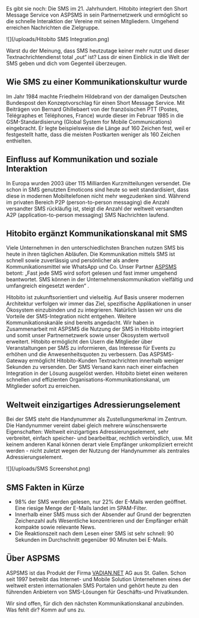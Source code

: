 Es gibt sie noch: Die SMS im 21. Jahrhundert. Hitobito integriert den Short Message Service von ASPSMS in sein Partnernetzwerk und ermöglicht so die schnelle Interaktion der Vereine mit seinen Mitgliedern. Umgehend erreichen Nachrichten die Zielgruppe. 

![](/uploads/Hitobito SMS Integration.png)

Warst du der Meinung, dass SMS heutzutage keiner mehr nutzt und dieser Textnachrichtendienst total „out“ ist? Lass dir einen Einblick in die Welt der SMS geben und dich vom Gegenteil überzeugen.

## Wie SMS zu einer Kommunikationskultur wurde
Im Jahr 1984 machte Friedhelm Hildebrand von der damaligen Deutschen Bundespost den Konzeptvorschlag für einen Short Message Service. Mit Beiträgen von Bernard Ghillebaert von der französischen PTT (Postes, Télégraphes et Téléphones, France) wurde dieser im Februar 1985 in die GSM-Standardisierung (Global System for Mobile Communications) eingebracht. Er legte beispielsweise die Länge auf 160 Zeichen fest, weil er festgestellt hatte, dass die meisten Postkarten weniger als 160 Zeichen enthielten.

## Einfluss auf Kommunikation und soziale Interaktion
In Europa wurden 2003 über 115 Milliarden Kurzmitteilungen versendet. Die schon in SMS genutzten Emoticons sind heute so weit standardisiert, dass diese in modernen Mobiltelefonen nicht mehr wegzudenken sind. Während im privaten Bereich P2P (person-to-person messaging) die Anzahl versandter SMS rückläufig ist, steigt die Anzahl der weltweit versandten A2P (application-to-person messaging) SMS Nachrichten laufend. 

## Hitobito ergänzt Kommunikationskanal mit SMS
Viele Unternehmen in den unterschiedlichsten Branchen nutzen SMS bis heute in ihren täglichen Abläufen. Die Kommunikation mittels SMS ist schnell sowie zuverlässig und persönlicher als andere Kommunikationsmittel wie WhatsApp und Co. 
Unser Partner [ASPSMS](https://www.aspsms.com/de/) betont: „Fast jede SMS wird sofort gelesen und fast immer umgehend beantwortet. SMS können in der Unternehmenskommunikation vielfältig und umfangreich eingesetzt werden“ .

Hitobito ist zukunftsorientiert und vielseitig. Auf Basis unserer modernen Architektur verfolgen wir immer das Ziel, spezifische Applikationen in unser Ökosystem einzubinden und zu integrieren. Natürlich lassen wir uns die Vorteile der SMS-Integration nicht entgehen. Weitere Kommunikationskanäle sind bereits angedacht.
Wir haben in Zusammenarbeit mit ASPSMS die Nutzung der SMS in Hitobito integriert und somit unser Partnernetzwerk sowie unser Ökosystem wertvoll erweitert. Hitobito ermöglicht den Usern die Mitglieder über Veranstaltungen per SMS zu informieren, das Interesse für Events zu erhöhen und die Anwesenheitsquoten zu verbessern.
Das ASPSMS-Gateway ermöglicht Hitobito-Kunden Textnachrichten innerhalb weniger Sekunden zu versenden. Der SMS Versand kann nach einer einfachen Integration in der Lösung ausgelöst werden. Hitobito bietet einen weiteren schnellen und effizienten Organisations-Kommunikationskanal, um Mitglieder sofort zu erreichen.

## Weltweit einzigartiges Adressierungselement
Bei der SMS steht die Handynummer als Zustellungsmerkmal im Zentrum. 
Die Handynummer vereint dabei gleich mehrere wünschenswerte Eigenschaften:
Weltweit einzigartiges Adressierungselement, sehr verbreitet, einfach speicher- und bearbeitbar, rechtlich verbindlich, usw.
Mit keinem anderen Kanal können derart viele Empfänger unkompliziert erreicht werden - nicht zuletzt wegen der Nutzung der Handynummer als zentrales Adressierungselement.

![](/uploads/SMS Screenshot.png)

## SMS Fakten in Kürze
- 98% der SMS werden gelesen, nur 22% der E-Mails werden geöffnet. Eine riesige Menge der E-Mails landet im SPAM-Filter.
- Innerhalb einer SMS muss sich der Absender auf Grund der begrenzten Zeichenzahl aufs Wesentliche konzentrieren und der Empfänger erhält kompakte sowie relevante News.
- Die Reaktionszeit nach dem Lesen einer SMS ist sehr schnell: 90 Sekunden im Durchschnitt gegenüber 90 Minuten bei E-Mails.


## Über ASPSMS
ASPSMS ist das Produkt der Firma [VADIAN.NET](https://www.vadian.net/de/milestones/) AG aus St. Gallen. Schon seit 1997 betreibt das Internet- und Mobile Solution Unternehmen eines der weltweit ersten internationalen SMS Portalen und gehört heute zu den führenden Anbietern von SMS-Lösungen für Geschäfts-und Privatkunden. 

Wir sind offen, für dich den nächsten Kommunikationskanal anzubinden. Was fehlt dir? Komm auf uns zu.
